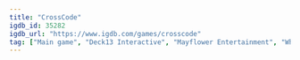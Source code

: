 ```yaml
---
title: "CrossCode"
igdb_id: 35282
igdb_url: "https://www.igdb.com/games/crosscode"
tag: ["Main game", "Deck13 Interactive", "Mayflower Entertainment", "WhisperGames", "Radical Fish Games", "DANGEN Entertainment", "Shooter", "Puzzle", "Role-playing (RPG)", "Adventure", "Indie", "Single player", "Bird view / Isometric", "Action", "Science fiction"]
---
```


